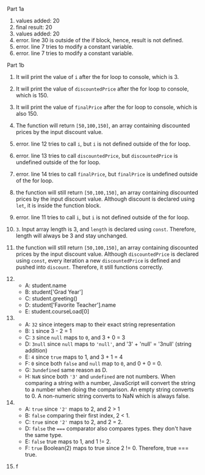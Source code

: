 Part 1a
1.  values added: 20
2.  final result: 20
3. values added: 20
4. error. line 30 is outside of the if block, hence, result is not defined.
5. error. line 7 tries to modify a constant variable.
6. error. line 7 tries to modify a constant variable.
  
Part 1b
1. It will print the value of `i` after the for loop to console, which is 3. 
2. It will print the value of `discountedPrice` after the for loop to console, which is 150. 
3. It will print the value of `finalPrice` after the for loop to console, which is also 150. 
4. The function will return `[50,100,150]`, an array containing discounted prices by the input discount value. 
5. error. line 12 tries to call `i`, but `i` is not defined outside of the for loop. 
6. error. line 13 tries to call `discountedPrice`, but `discountedPrice` is undefined outside of the for loop. 
7. error. line 14 tries to call `finalPrice`, but `finalPrice` is undefined outside of the for loop. 
8. the function will still return `[50,100,150]`, an array containing discounted prices by the input discount value. Although discount is declared using `let`, it is inside the function block.
9. error. line 11 tries to call `i`, but `i` is not defined outside of the for loop. 
10. `3`. Input array length is 3, and `length` is declared using `const`. Therefore, length will always be 3 and stay unchanged. 
11. the function will still return `[50,100,150]`, an array containing discounted prices by the input discount value. Although `discountedPrice` is declared using `const`, every iteration a new `discountedPrice` is defined and pushed into `discount`. Therefore, it still functions correctly.
12. 
    - A: student.name 
    - B: student['Grad Year'] 
    - C: student.greeting() 
    - D: student['Favorite Teacher'].name  
    - E: student.courseLoad[0]  

13. 
    - A: `32`  since integers map to their exact string representation
    - B: `1`    since 3 - 2 = 1
    - C: `3`    since `null` maps to `0`, and 3 + 0 = 3
    - D: `3null`    since `null` maps to `'null'`, and '3' + 'null' = '3null' (string addition)
    - E: `4`    since `true` maps to 1, and 3 + 1 = 4
    - F: `0`    since both `false` and `null` map to `0`, and 0 + 0 = 0.
    - G: `3undefined`   same reason as D.
    - H: `NaN`  since both `'3'` and `undefined` are not numbers.
When comparing a string with a number, JavaScript will convert the string to a number when doing the comparison. An empty string converts to 0. A non-numeric string converts to NaN which is always false.
14. 
    - A: `true`     since `'2'` maps to 2, and 2 > 1
    - B: `false`    comparing their first index, 2 < 1.
    - C: `true`     since `'2'` maps to 2, and 2 = 2.
    - D: `false`    the `===` comparator also compares types. they don't have the same type.
    - E: `false`    true maps to 1, and 1 != 2.
    - F: `true`     Boolean(2) maps to true since 2 != 0. Therefore, true === true.

15. f
    
 
